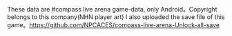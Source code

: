 These data are #compass live arena game-data, only Android。Copyright belongs to this company(NHN player art)
I also uploaded the save file of this game。https://github.com/NPCACES/compass-live-arena-Unlock-all-save
